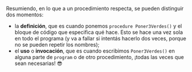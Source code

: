 Resumiendo, en lo que a un procedimiento respecta, se pueden distinguir dos momentos:

- la **definición**, que es cuando ponemos `procedure Poner3Verdes()` y el bloque de código que especifica qué hace. Esto se hace una vez sola en todo el programa (y va a fallar si intentás hacerlo dos veces, porque no se pueden repetir los nombres);
- el **uso** o **invocación**, que es cuando escribimos `Poner3Verdes()` en alguna parte de `program` o de otro procedimiento, ¡todas las veces que sean necesarias! :sunglasses: